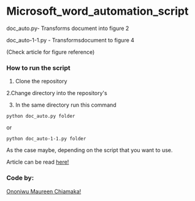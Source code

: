 # Microsoft_word_automation_script

doc_auto.py- Transforms document into figure 2

doc_auto-1-1.py - Transformsdocument to figure 4

(Check article for figure reference)

### How to run the script

1. Clone the repository

2.Change directory into the repository's

3. In the same directory run this command

```
python doc_auto.py folder

```
or

```
python doc_auto-1-1.py folder

```

As the case maybe, depending on the script that you want to use.


Article can be read [here!](https://www.linkedin.com/pulse/how-i-automated-creation-documents-my-office-using-python-ononiwu)


### Code by:

[Ononiwu Maureen Chiamaka!](linkedin.com/in/maureen-ononiwu-49b3b212a/)

